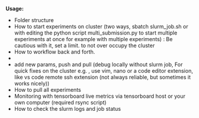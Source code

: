 **Usage:**
- Folder structure
- How to start experiments on cluster (two ways, sbatch slurm_job.sh or with editing the python script multi_submission.py to start multiple experiments at once for example with multiple experiments)
: Be cautious with it, set a limit. to not over occupy the cluster
- How to workflow back and forth. 
- 
- add new params, push and pull (debug locally without slurm job, For quick fixes on the cluster e.g. , use vim, nano or a code editor extension, like vs code remote ssh extension (not always reliable, but sometimes it works nicely))
- How to pull all experiments
- Monitoring with tensorboard live metrics via tensorboard host or your own computer (required rsync script)  
- How to check the slurm logs and job status
